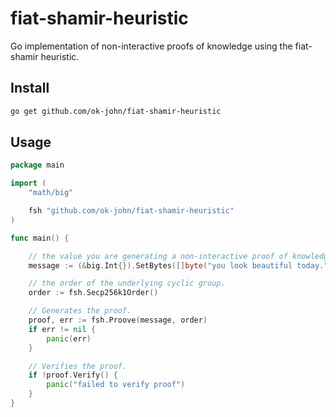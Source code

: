 # fiat-shamir-heuristic

Go implementation of non-interactive proofs of knowledge using the fiat-shamir heuristic.

## Install

```bash
go get github.com/ok-john/fiat-shamir-heuristic
```

## Usage

```go
package main

import (
	"math/big"

	fsh "github.com/ok-john/fiat-shamir-heuristic"
)

func main() {

	// the value you are generating a non-interactive proof of knowledge of.
	message := (&big.Int{}).SetBytes([]byte("you look beautiful today."))

	// the order of the underlying cyclic group.
	order := fsh.Secp256k1Order()

	// Generates the proof.
	proof, err := fsh.Proove(message, order)
	if err != nil {
		panic(err)
	}

	// Verifies the proof.
	if !proof.Verify() {
		panic("failed to verify proof")
	}
}
```
